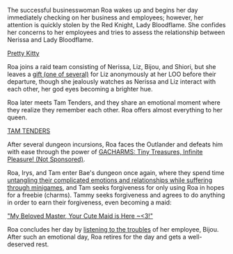 <!-- title: Roa Pandora -->
<!-- status: In-bread -->

The successful businesswoman Roa wakes up and begins her day immediately checking on her business and employees; however, her attention is quickly stolen by the Red Knight, Lady Bloodflame. She confides her concerns to her employees and tries to assess the relationship between Nerissa and Lady Bloodflame.

[Pretty Kitty](#embed:https://www.youtube.com/live/iWSC8XgRlqA?t=1480s)

Roa joins a raid team consisting of Nerissa, Liz, Bijou, and Shiori, but she leaves a [gift (one of several)](https://www.youtube.com/live/iWSC8XgRlqA?t=2440s) for Liz anonymously at her LOO before their departure, though she jealously watches as Nerissa and Liz interact with each other, her god eyes becoming a brighter hue.

Roa later meets Tam Tenders, and they share an emotional moment where they realize they remember each other. Roa offers almost everything to her queen.

[TAM TENDERS](#embed:https://www.youtube.com/live/iWSC8XgRlqA?t=10620)

After several dungeon incursions, Roa faces the Outlander and defeats him with ease through the power of [GACHARMS: Tiny Treasures, Infinite Pleasure! (Not Sponsored)](https://www.youtube.com/live/iWSC8XgRlqA?si=nWta_aNHR5pl4-Wp&t=11532.).

Roa, Irys, and Tam enter Bae's dungeon once again, where they spend time [untangling their complicated emotions and relationships while suffering through minigames](https://www.youtube.com/live/iWSC8XgRlqA?t=14740s), and Tam seeks forgiveness for only using Roa in hopes for a freebie (charms). Tammy seeks forgiveness and agrees to do anything in order to earn their forgiveness, even becoming a maid:

["My Beloved Master, Your Cute Maid is Here ~<3!"](#embed:https://www.youtube.com/live/iWSC8XgRlqA?t=14972)

Roa concludes her day by [listening to the troubles](https://www.youtube.com/live/iWSC8XgRlqA?t=17650) of her employee, Bijou. After such an emotional day, Roa retires for the day and gets a well-deserved rest.
